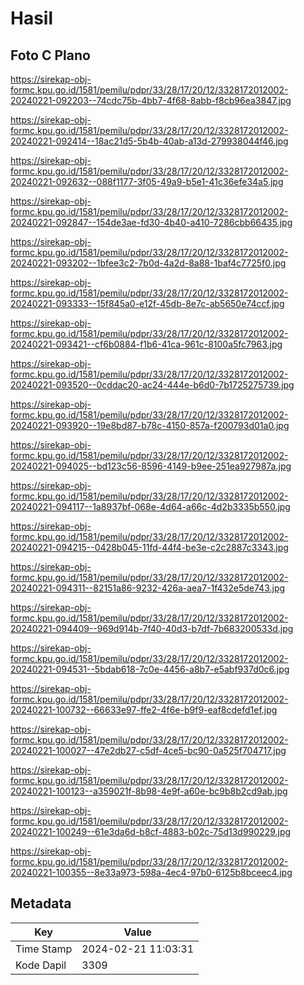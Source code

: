 # Hasil

## Foto C Plano

https://sirekap-obj-formc.kpu.go.id/1581/pemilu/pdpr/33/28/17/20/12/3328172012002-20240221-092203--74cdc75b-4bb7-4f68-8abb-f8cb96ea3847.jpg

https://sirekap-obj-formc.kpu.go.id/1581/pemilu/pdpr/33/28/17/20/12/3328172012002-20240221-092414--18ac21d5-5b4b-40ab-a13d-279938044f46.jpg

https://sirekap-obj-formc.kpu.go.id/1581/pemilu/pdpr/33/28/17/20/12/3328172012002-20240221-092632--088f1177-3f05-49a9-b5e1-41c36efe34a5.jpg

https://sirekap-obj-formc.kpu.go.id/1581/pemilu/pdpr/33/28/17/20/12/3328172012002-20240221-092847--154de3ae-fd30-4b40-a410-7286cbb66435.jpg

https://sirekap-obj-formc.kpu.go.id/1581/pemilu/pdpr/33/28/17/20/12/3328172012002-20240221-093202--1bfee3c2-7b0d-4a2d-8a88-1baf4c7725f0.jpg

https://sirekap-obj-formc.kpu.go.id/1581/pemilu/pdpr/33/28/17/20/12/3328172012002-20240221-093333--15f845a0-e12f-45db-8e7c-ab5650e74ccf.jpg

https://sirekap-obj-formc.kpu.go.id/1581/pemilu/pdpr/33/28/17/20/12/3328172012002-20240221-093421--cf6b0884-f1b6-41ca-961c-8100a5fc7963.jpg

https://sirekap-obj-formc.kpu.go.id/1581/pemilu/pdpr/33/28/17/20/12/3328172012002-20240221-093520--0cddac20-ac24-444e-b6d0-7b1725275739.jpg

https://sirekap-obj-formc.kpu.go.id/1581/pemilu/pdpr/33/28/17/20/12/3328172012002-20240221-093920--19e8bd87-b78c-4150-857a-f200793d01a0.jpg

https://sirekap-obj-formc.kpu.go.id/1581/pemilu/pdpr/33/28/17/20/12/3328172012002-20240221-094025--bd123c56-8596-4149-b9ee-251ea927987a.jpg

https://sirekap-obj-formc.kpu.go.id/1581/pemilu/pdpr/33/28/17/20/12/3328172012002-20240221-094117--1a8937bf-068e-4d64-a66c-4d2b3335b550.jpg

https://sirekap-obj-formc.kpu.go.id/1581/pemilu/pdpr/33/28/17/20/12/3328172012002-20240221-094215--0428b045-11fd-44f4-be3e-c2c2887c3343.jpg

https://sirekap-obj-formc.kpu.go.id/1581/pemilu/pdpr/33/28/17/20/12/3328172012002-20240221-094311--82151a86-9232-426a-aea7-1f432e5de743.jpg

https://sirekap-obj-formc.kpu.go.id/1581/pemilu/pdpr/33/28/17/20/12/3328172012002-20240221-094409--969d914b-7f40-40d3-b7df-7b683200533d.jpg

https://sirekap-obj-formc.kpu.go.id/1581/pemilu/pdpr/33/28/17/20/12/3328172012002-20240221-094531--5bdab618-7c0e-4456-a8b7-e5abf937d0c6.jpg

https://sirekap-obj-formc.kpu.go.id/1581/pemilu/pdpr/33/28/17/20/12/3328172012002-20240221-100732--66633e97-ffe2-4f6e-b9f9-eaf8cdefd1ef.jpg

https://sirekap-obj-formc.kpu.go.id/1581/pemilu/pdpr/33/28/17/20/12/3328172012002-20240221-100027--47e2db27-c5df-4ce5-bc90-0a525f704717.jpg

https://sirekap-obj-formc.kpu.go.id/1581/pemilu/pdpr/33/28/17/20/12/3328172012002-20240221-100123--a359021f-8b98-4e9f-a60e-bc9b8b2cd9ab.jpg

https://sirekap-obj-formc.kpu.go.id/1581/pemilu/pdpr/33/28/17/20/12/3328172012002-20240221-100249--61e3da6d-b8cf-4883-b02c-75d13d990229.jpg

https://sirekap-obj-formc.kpu.go.id/1581/pemilu/pdpr/33/28/17/20/12/3328172012002-20240221-100355--8e33a973-598a-4ec4-97b0-6125b8bceec4.jpg


## Metadata

| Key        | Value               |
| ---------- | ------------------- |
| Time Stamp | 2024-02-21 11:03:31 |
| Kode Dapil | 3309                |



